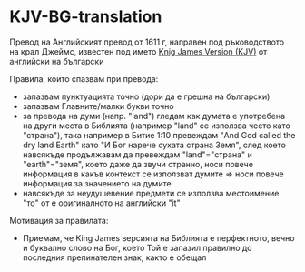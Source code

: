 # KJV-BG-translation
Превод на Английският превод от 1611 г, направен под ръководството на крал Джеймс, известен под името [Knig James Version (KJV)](https://bg.wikipedia.org/wiki/%D0%91%D0%B8%D0%B1%D0%BB%D0%B8%D1%8F_%D0%BD%D0%B0_%D0%BA%D1%80%D0%B0%D0%BB_%D0%94%D0%B6%D0%B5%D0%B9%D0%BC%D1%81) от английски на български

Правила, които спазвам при превода:
- запазвам пунктуацията точно (дори да е грешна на български)
- запазвам Главните/малки букви точно
- за превода на думи (напр. "land") гледам как думата е употребена на други места в Библията (например "land" се използва често като "страна"), така например в Битие 1:10 превеждам "And God called the dry land Earth" като "И Бог нарече сухата страна Земя", след което навсякъде продължавам да превеждам "land"="страна" и "earth"="земя", което даже да звучи странно, носи повече информация в какъв контекст се използват думите => носи повече информация за значението на думите
- навсякъде за неудушевение предмети се използва местоимение "то" от е оригиналното на английски "it"

Мотивация за правилата:
- Приемам, че King James версията на Библията е перфектното, вечно и буквално слово на Бог, което Той е запазил правилно до последния препинателен знак, както е обещал
